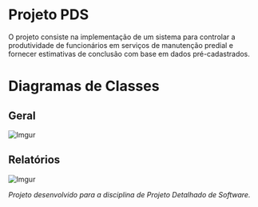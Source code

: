 # Projeto PDS

O projeto consiste na implementação de um sistema para controlar a produtividade de funcionários em serviços de manutenção predial e fornecer estimativas de conclusão com base em dados pré-cadastrados.

  

# Diagramas de Classes

## Geral

![Imgur](https://i.imgur.com/E6kzd7T.png)

  

## Relatórios

![Imgur](https://i.imgur.com/oPOM9og.png)

  

*Projeto desenvolvido para a disciplina de Projeto Detalhado de Software.*